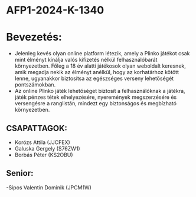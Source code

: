 # AFP1-2024-K-1340


# Bevezetés:
- Jelenleg kevés olyan online platform létezik, amely a Plinko játékot csak mint élményt kínálja valós kifizetés nélkül felhasználóbarát környezetben. Főleg a 18 év alatti játékosok olyan weboldalt keresnek, amik megadja nekik az élményt anélkül, hogy az korhatárhoz kötött lenne, ugyanakkor biztosítsa az egészséges verseny lehetőségét pontszámokban.
-  Az online Plinko játék lehetőséget biztosít a felhasználóknak a játékra, játék pénzes tétek elhelyezésére, nyeremények megszerzésére és versengésre a ranglistán, mindezt egy biztonságos és megbízható környezetben.

## CSAPATTAGOK:

- Korózs Attila (JJCFEX)
- Galuska Gergely (S76ZW1)
- Borbás Péter (KS2OBU)

## Senior:
-Sipos Valentin Dominik (JPCM1W)
